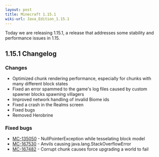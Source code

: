 ```yaml
---
layout: post
title: Minecraft 1.15.1
wiki-url: Java_Edition_1.15.1
---
```


Today we are releasing 1.15.1, a release that addresses some stability and performance issues in 1.15.

## 1.15.1 Changelog

### Changes

- Optimized chunk rendering performance, especially for chunks with many different block states
- Fixed an error spammed to the game's log files caused by custom spawner blocks spawning villagers
- Improved network handling of invalid Biome ids
- Fixed a crash in the Realms screen
- Fixed bugs
- Removed Herobrine

### Fixed bugs

- [MC-135050](https://bugs.mojang.com/browse/MC-135050) - NullPointerException while tesselating block model
- [MC-167530](https://bugs.mojang.com/browse/MC-167530) - Anvils causing java.lang.StackOverflowError
- [MC-167482](https://bugs.mojang.com/browse/MC-167482) - Corrupt chunk causes force upgrading a world to fail
